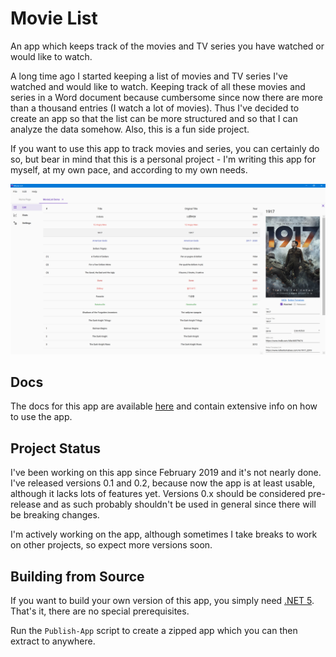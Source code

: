 # Movie List

An app which keeps track of the movies and TV series you have watched or would like to watch.

A long time ago I started keeping a list of movies and TV series I've watched and would like to watch. Keeping track
of all these movies and series in a Word document because cumbersome since now there are more than a thousand entries
(I watch a lot of movies). Thus I've decided to create an app so that the list can be more structured and so that I can
analyze the data somehow. Also, this is a fun side project.

If you want to use this app to track movies and series, you can certainly do so, but bear in mind that this is a
personal project - I'm writing this app for myself, at my own pace, and according to my own needs.

![Screen with movie](/docs/.gitbook/assets/v0.2-screen-movie.png)

## Docs

The docs for this app are available [here](https://docs.movielist.tolik.io) and contain extensive info on
how to use the app.

## Project Status

I've been working on this app since February 2019 and it's not nearly done. I've released versions 0.1 and 0.2, because
now the app is at least usable, although it lacks lots of features yet. Versions 0.x should be considered pre-release
and as such probably shouldn't be used in general since there will be breaking changes.

I'm actively working on the app, although sometimes I take breaks to work on other projects, so expect more versions
soon.

## Building from Source

If you want to build your own version of this app, you simply need [.NET 5](https://dotnet.microsoft.com/download).
That's it, there are no special prerequisites.

Run the `Publish-App` script to create a zipped app which you can then extract to anywhere.
